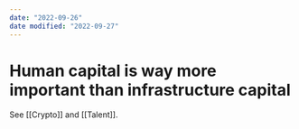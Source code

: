 ```yaml
---
date: "2022-09-26"
date modified: "2022-09-27"
---
```


# Human capital is way more important than infrastructure capital
See [[Crypto]] and [[Talent]].
